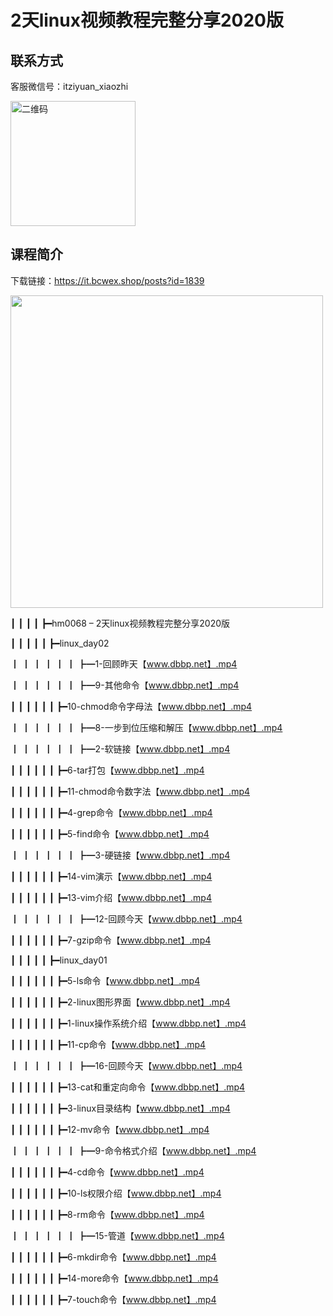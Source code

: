 # 2天linux视频教程完整分享2020版

## 联系方式

客服微信号：itziyuan_xiaozhi

<img src="https://ziyuanyun.oss-cn-guangzhou.aliyuncs.com/common/20240614073449/666b82192834a.jpg" width="200" height="200" alt="二维码">

## 课程简介

下载链接：https://it.bcwex.shop/posts?id=1839

<img src="https://ziyuanyun.oss-cn-guangzhou.aliyuncs.com/yun/20240515183546/6644900226ec9.jpg" width="500" alt="">

  ┃ ┃ ┃ ┃ ┣━hm0068 &#8211; 2天linux视频教程完整分享2020版

 ┃ ┃ ┃ ┃ ┃ ┣━linux_day02

 ┃ ┃ ┃ ┃ ┃ ┃ ┣━1-回顾昨天【www.dbbp.net】.mp4

 ┃ ┃ ┃ ┃ ┃ ┃ ┣━9-其他命令【www.dbbp.net】.mp4

 ┃ ┃ ┃ ┃ ┃ ┃ ┣━10-chmod命令字母法【www.dbbp.net】.mp4

 ┃ ┃ ┃ ┃ ┃ ┃ ┣━8-一步到位压缩和解压【www.dbbp.net】.mp4

 ┃ ┃ ┃ ┃ ┃ ┃ ┣━2-软链接【www.dbbp.net】.mp4

 ┃ ┃ ┃ ┃ ┃ ┃ ┣━6-tar打包【www.dbbp.net】.mp4

 ┃ ┃ ┃ ┃ ┃ ┃ ┣━11-chmod命令数字法【www.dbbp.net】.mp4

 ┃ ┃ ┃ ┃ ┃ ┃ ┣━4-grep命令【www.dbbp.net】.mp4

 ┃ ┃ ┃ ┃ ┃ ┃ ┣━5-find命令【www.dbbp.net】.mp4

 ┃ ┃ ┃ ┃ ┃ ┃ ┣━3-硬链接【www.dbbp.net】.mp4

 ┃ ┃ ┃ ┃ ┃ ┃ ┣━14-vim演示【www.dbbp.net】.mp4

 ┃ ┃ ┃ ┃ ┃ ┃ ┣━13-vim介绍【www.dbbp.net】.mp4

 ┃ ┃ ┃ ┃ ┃ ┃ ┣━12-回顾今天【www.dbbp.net】.mp4

 ┃ ┃ ┃ ┃ ┃ ┃ ┣━7-gzip命令【www.dbbp.net】.mp4

 ┃ ┃ ┃ ┃ ┃ ┣━linux_day01

 ┃ ┃ ┃ ┃ ┃ ┃ ┣━5-ls命令【www.dbbp.net】.mp4

 ┃ ┃ ┃ ┃ ┃ ┃ ┣━2-linux图形界面【www.dbbp.net】.mp4

 ┃ ┃ ┃ ┃ ┃ ┃ ┣━1-linux操作系统介绍【www.dbbp.net】.mp4

 ┃ ┃ ┃ ┃ ┃ ┃ ┣━11-cp命令【www.dbbp.net】.mp4

 ┃ ┃ ┃ ┃ ┃ ┃ ┣━16-回顾今天【www.dbbp.net】.mp4

 ┃ ┃ ┃ ┃ ┃ ┃ ┣━13-cat和重定向命令【www.dbbp.net】.mp4

 ┃ ┃ ┃ ┃ ┃ ┃ ┣━3-linux目录结构【www.dbbp.net】.mp4

 ┃ ┃ ┃ ┃ ┃ ┃ ┣━12-mv命令【www.dbbp.net】.mp4

 ┃ ┃ ┃ ┃ ┃ ┃ ┣━9-命令格式介绍【www.dbbp.net】.mp4

 ┃ ┃ ┃ ┃ ┃ ┃ ┣━4-cd命令【www.dbbp.net】.mp4

 ┃ ┃ ┃ ┃ ┃ ┃ ┣━10-ls权限介绍【www.dbbp.net】.mp4

 ┃ ┃ ┃ ┃ ┃ ┃ ┣━8-rm命令【www.dbbp.net】.mp4

 ┃ ┃ ┃ ┃ ┃ ┃ ┣━15-管道【www.dbbp.net】.mp4

 ┃ ┃ ┃ ┃ ┃ ┃ ┣━6-mkdir命令【www.dbbp.net】.mp4

 ┃ ┃ ┃ ┃ ┃ ┃ ┣━14-more命令【www.dbbp.net】.mp4

 ┃ ┃ ┃ ┃ ┃ ┃ ┣━7-touch命令【www.dbbp.net】.mp4

  